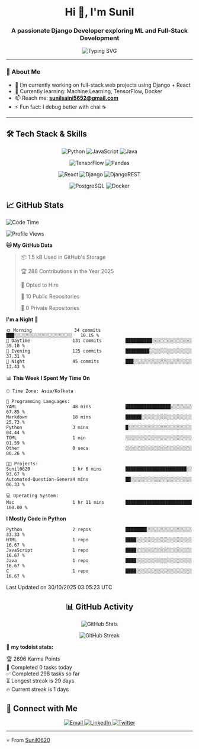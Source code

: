 <h1 align="center">Hi 👋, I'm Sunil</h1>
<h3 align="center">A passionate Django Developer exploring ML and Full-Stack Development</h3>

<div align="center">
  <img src="https://readme-typing-svg.herokuapp.com?font=Fira+Code&pause=1000&color=2F81F7&center=true&vCenter=true&width=435&lines=CS+Student+%7C+AI%2FML+Enthusiast;Full+Stack+Developer;Problem+Solver;Always+Learning!" alt="Typing SVG" />
</div>

---

### 💫 About Me
- 🔭 I’m currently working on full-stack web projects using Django + React  
- 🌱 Currently learning: Machine Learning, TensorFlow, Docker  
- 📫 Reach me: **[sunilsaini5652@gmail.com](mailto:sunilsaini5652@gmail.com)**
- ⚡ Fun fact: I debug better with chai ☕  

---

## 🛠️ Tech Stack & Skills

<div align="center">

![Python](https://img.shields.io/badge/python-3670A0?style=for-the-badge&logo=python&logoColor=ffdd54)
![JavaScript](https://img.shields.io/badge/javascript-%23323330.svg?style=for-the-badge&logo=javascript&logoColor=%23F7DF1E)
![Java](https://img.shields.io/badge/java-%23ED8B00.svg?style=for-the-badge&logo=openjdk&logoColor=white)

![TensorFlow](https://img.shields.io/badge/TensorFlow-%23FF6F00.svg?style=for-the-badge&logo=TensorFlow&logoColor=white)
![Pandas](https://img.shields.io/badge/pandas-%23150458.svg?style=for-the-badge&logo=pandas&logoColor=white)

![React](https://img.shields.io/badge/react-%2320232a.svg?style=for-the-badge&logo=react&logoColor=%2361DAFB)
![Django](https://img.shields.io/badge/django-%23092E20.svg?style=for-the-badge&logo=django&logoColor=white)
![DjangoREST](https://img.shields.io/badge/DJANGO-REST-ff1709?style=for-the-badge&logo=django&logoColor=white&color=ff1709&labelColor=gray)

![PostgreSQL](https://img.shields.io/badge/-PostgreSQL-4169E1?style=for-the-badge&logo=postgresql)
![Docker](https://img.shields.io/badge/docker-%230db7ed.svg?style=for-the-badge&logo=docker&logoColor=white)

</div>

## 📈 GitHub Stats

<!--START_SECTION:waka-->
![Code Time](http://img.shields.io/badge/Code%20Time-12%20hrs%2057%20mins-blue)

![Profile Views](http://img.shields.io/badge/Profile%20Views-87-blue)

**🐱 My GitHub Data** 

> 📦 1.5 kB Used in GitHub's Storage 
 > 
> 🏆 288 Contributions in the Year 2025
 > 
> 💼 Opted to Hire
 > 
> 📜 10 Public Repositories 
 > 
> 🔑 0 Private Repositories 
 > 
**I'm a Night 🦉** 

```text
🌞 Morning                34 commits          ███░░░░░░░░░░░░░░░░░░░░░░   10.15 % 
🌆 Daytime                131 commits         ██████████░░░░░░░░░░░░░░░   39.10 % 
🌃 Evening                125 commits         █████████░░░░░░░░░░░░░░░░   37.31 % 
🌙 Night                  45 commits          ███░░░░░░░░░░░░░░░░░░░░░░   13.43 % 
```


📊 **This Week I Spent My Time On** 

```text
🕑︎ Time Zone: Asia/Kolkata

💬 Programming Languages: 
YAML                     48 mins             █████████████████░░░░░░░░   67.85 % 
Markdown                 18 mins             ██████░░░░░░░░░░░░░░░░░░░   25.73 % 
Python                   3 mins              █░░░░░░░░░░░░░░░░░░░░░░░░   04.44 % 
TOML                     1 min               ░░░░░░░░░░░░░░░░░░░░░░░░░   01.59 % 
Other                    0 secs              ░░░░░░░░░░░░░░░░░░░░░░░░░   00.26 % 

🐱‍💻 Projects: 
Sunil0620                1 hr 6 mins         ███████████████████████░░   93.67 % 
Automated-Question-Genera4 mins              ██░░░░░░░░░░░░░░░░░░░░░░░   06.33 % 

💻 Operating System: 
Mac                      1 hr 11 mins        █████████████████████████   100.00 % 
```

**I Mostly Code in Python** 

```text
Python                   2 repos             ████████░░░░░░░░░░░░░░░░░   33.33 % 
HTML                     1 repo              ████░░░░░░░░░░░░░░░░░░░░░   16.67 % 
JavaScript               1 repo              ████░░░░░░░░░░░░░░░░░░░░░   16.67 % 
Java                     1 repo              ████░░░░░░░░░░░░░░░░░░░░░   16.67 % 
C                        1 repo              ████░░░░░░░░░░░░░░░░░░░░░   16.67 % 
```




 Last Updated on 30/10/2025 03:05:23 UTC
<!--END_SECTION:waka-->

<div align="center">

## 📊 GitHub Activity

![GitHub Stats](https://github-readme-stats.vercel.app/api?username=Sunil0620&show_icons=true&theme=tokyonight&hide_border=true&include_all_commits=true)

![GitHub Streak](https://streak-stats.demolab.com?user=Sunil0620&theme=tokyonight&hide_border=true)

</div>

🚧 **my todoist stats:**
<!-- TODO-IST:START -->
🏆  2696 Karma Points           
🌸  Completed 0 tasks today           
✅  Completed 298 tasks so far           
⏳  Longest streak is 29 days           
🔥  Current streak is 1 days
<!-- TODO-IST:END -->

## 🤝 Connect with Me

<div align="center">
  <a href="mailto:sunilsaini5652@gmail.com">
    <img src="https://img.shields.io/badge/Gmail-D14836?style=for-the-badge&logo=gmail&logoColor=white" alt="Email" />
  </a>
  <a href="https://www.linkedin.com/in/sunil-saini-6190ba255/" target="_blank">
    <img src="https://img.shields.io/badge/LinkedIn-0077B5?style=for-the-badge&logo=linkedin&logoColor=white" alt="LinkedIn" />
  </a>
  <a href="https://x.com/BluStone07" target="_blank">
    <img src="https://img.shields.io/badge/Twitter-1DA1F2?style=for-the-badge&logo=twitter&logoColor=white" alt="Twitter" />
  </a>
</div>

---

⭐️ From [Sunil0620](https://github.com/Sunil0620)
